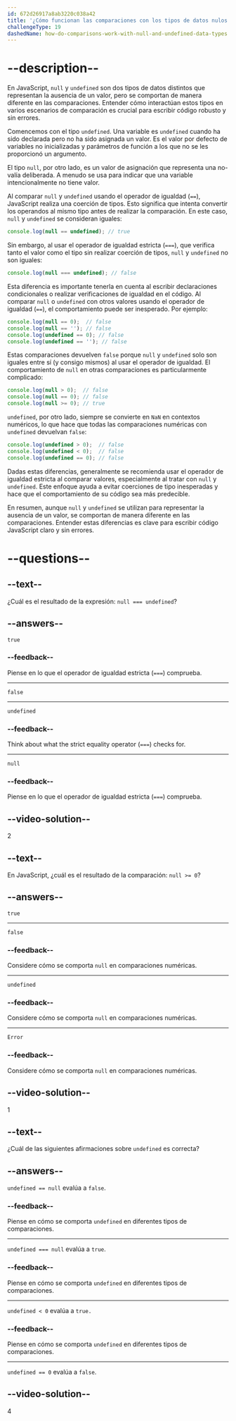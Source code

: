 ```yaml
---
id: 672d26917a8ab3220c038a42
title: '¿Cómo funcionan las comparaciones con los tipos de datos nulos y no definidos?'
challengeType: 19
dashedName: how-do-comparisons-work-with-null-and-undefined-data-types
---
```


# --description--

En JavaScript, `null` y `undefined` son dos tipos de datos distintos que representan la ausencia de un valor, pero se comportan de manera diferente en las comparaciones. Entender cómo interactúan estos tipos en varios escenarios de comparación es crucial para escribir código robusto y sin errores.

Comencemos con el tipo `undefined`. Una variable es `undefined` cuando ha sido declarada pero no ha sido asignada un valor. Es el valor por defecto de variables no inicializadas y parámetros de función a los que no se les proporcionó un argumento.

El tipo `null`, por otro lado, es un valor de asignación que representa una no-valía deliberada. A menudo se usa para indicar que una variable intencionalmente no tiene valor.

Al comparar `null` y `undefined` usando el operador de igualdad (`==`), JavaScript realiza una coerción de tipos. Esto significa que intenta convertir los operandos al mismo tipo antes de realizar la comparación. En este caso, `null` y `undefined` se consideran iguales:

```js
console.log(null == undefined); // true
```

Sin embargo, al usar el operador de igualdad estricta (`===`), que verifica tanto el valor como el tipo sin realizar coerción de tipos, `null` y `undefined` no son iguales:

```js
console.log(null === undefined); // false
```

Esta diferencia es importante tenerla en cuenta al escribir declaraciones condicionales o realizar verificaciones de igualdad en el código. Al comparar `null` o `undefined` con otros valores usando el operador de igualdad (`==`), el comportamiento puede ser inesperado. Por ejemplo:

```js
console.log(null == 0);  // false
console.log(null == ''); // false
console.log(undefined == 0); // false
console.log(undefined == ''); // false
```

Estas comparaciones devuelven `false` porque `null` y `undefined` solo son iguales entre sí (y consigo mismos) al usar el operador de igualdad. El comportamiento de `null` en otras comparaciones es particularmente complicado:

```js
console.log(null > 0);  // false
console.log(null == 0); // false
console.log(null >= 0); // true
```

`undefined`, por otro lado, siempre se convierte en `NaN` en contextos numéricos, lo que hace que todas las comparaciones numéricas con `undefined` devuelvan `false`:

```js
console.log(undefined > 0);  // false
console.log(undefined < 0);  // false
console.log(undefined == 0); // false
```

Dadas estas diferencias, generalmente se recomienda usar el operador de igualdad estricta al comparar valores, especialmente al tratar con `null` y `undefined`. Este enfoque ayuda a evitar coerciones de tipo inesperadas y hace que el comportamiento de su código sea más predecible.

En resumen, aunque `null` y `undefined` se utilizan para representar la ausencia de un valor, se comportan de manera diferente en las comparaciones. Entender estas diferencias es clave para escribir código JavaScript claro y sin errores.

# --questions--

## --text--

¿Cuál es el resultado de la expresión: `null === undefined`?

## --answers--

`true`

### --feedback--

Piense en lo que el operador de igualdad estricta (`===`) comprueba.

---

`false`

---

`undefined`

### --feedback--

Think about what the strict equality operator (`===`) checks for.

---

`null`

### --feedback--

Piense en lo que el operador de igualdad estricta (`===`) comprueba.

## --video-solution--

2

## --text--

En JavaScript, ¿cuál es el resultado de la comparación: `null >= 0`?

## --answers--

`true`

---

`false`

### --feedback--

Considere cómo se comporta `null` en comparaciones numéricas.

---

`undefined`

### --feedback--

Considere cómo se comporta `null` en comparaciones numéricas.

---

`Error`

### --feedback--

Considere cómo se comporta `null` en comparaciones numéricas.

## --video-solution--

1

## --text--

¿Cuál de las siguientes afirmaciones sobre `undefined` es correcta?

## --answers--

`undefined == null` evalúa a `false`.

### --feedback--

Piense en cómo se comporta `undefined` en diferentes tipos de comparaciones.

---

`undefined === null` evalúa a `true`.

### --feedback--

Piense en cómo se comporta `undefined` en diferentes tipos de comparaciones.

---

`undefined < 0` evalúa a `true.`

### --feedback--

Piense en cómo se comporta `undefined` en diferentes tipos de comparaciones.

---

`undefined == 0` evalúa a `false`.

## --video-solution--

4
